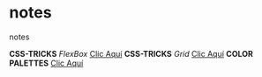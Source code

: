 # notes
notes

**CSS-TRICKS** *FlexBox* [Clic Aquí](https://css-tricks.com/snippets/css/a-guide-to-flexbox/)
**CSS-TRICKS** *Grid* [Clic Aquí](https://css-tricks.com/snippets/css/complete-guide-grid/)
**COLOR PALETTES** [Clic Aquí](https://colorhunt.co/)
